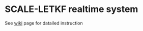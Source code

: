 # SCALE-LETKF realtime system

See [wiki](https://github.com/aamemiya/scale-letkf-rt-interface_OFP/wiki) page for datailed instruction
